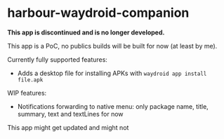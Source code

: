 # harbour-waydroid-companion

**This app is discontinued and is no longer developed.**

This app is a PoC, no publics builds will be built for now (at least by me).

Currently fully supported features:

- Adds a desktop file for installing APKs with `waydroid app install file.apk`

WIP features:

- Notifications forwarding to native menu: only package name, title, summary, text and textLines for now

This app might get updated and might not
